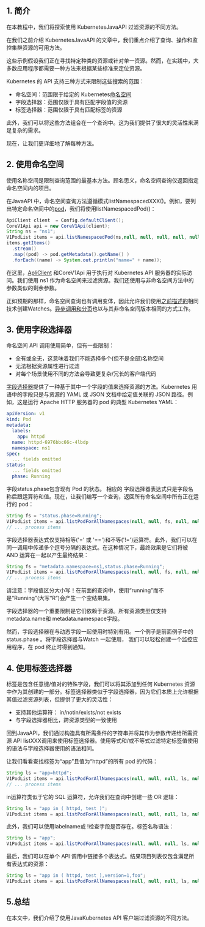 ## 1. 简介

在本教程中，我们将探索使用 KubernetesJavaAPI 过滤资源的不同方法。

在我们之前介绍 KubernetesJavaAPI 的文章中，我们重点介绍了查询、操作和监控集群资源的可用方法。

这些示例假设我们正在寻找特定种类的资源或针对单一资源。然而，在实践中，大多数应用程序都需要一种方法来根据某些标准来定位资源。

Kubernetes 的 API 支持三种方式来限制这些搜索的范围：

-   命名空间：范围限于给定的 Kubernetes[命名空间](https://kubernetes.io/docs/concepts/overview/working-with-objects/namespaces/)
-   字段选择器：范围仅限于具有匹配字段值的资源
-   标签选择器：范围仅限于具有匹配标签的资源

此外，我们可以将这些方法组合在一个查询中。这为我们提供了很大的灵活性来满足复杂的需求。

现在，让我们更详细地了解每种方法。

## 2. 使用命名空间

使用名称空间是限制查询范围的最基本方法。顾名思义，命名空间查询仅返回指定命名空间内的项目。

在JavaAPI 中，命名空间查询方法遵循模式listNamespacedXXX()。例如，要列出特定命名空间中的[pod](https://kubernetes.io/docs/concepts/workloads/pods/)，我们将使用listNamespacedPod()：

```java
ApiClient client  = Config.defaultClient();
CoreV1Api api = new CoreV1Api(client);
String ns = "ns1";
V1PodList items = api.listNamespacedPod(ns,null, null, null, null, null, null, null, null, 10, false);
items.getItems()
  .stream()
  .map((pod) -> pod.getMetadata().getName() )
  .forEach((name) -> System.out.println("name=" + name));

```

在这里，[ApliClient](https://www.baeldung.com/kubernetes-java-client#1-apiclient-initialization) 和CoreV1Api 用于执行对 Kubernetes API 服务器的实际访问。我们使用 ns1 作为命名空间来过滤资源。我们还使用与非命名空间方法中的参数类似的剩余参数。

正如预期的那样，命名空间查询也有调用变体，因此允许我们使用[之前描述的](https://www.baeldung.com/java-kubernetes-watch)相同技术创建Watches。[异步调用和分页](https://www.baeldung.com/java-kubernetes-paging-async)也以与其非命名空间版本相同的方式工作。

## 3. 使用字段选择器

命名空间 API 调用使用简单，但有一些限制：

-   全有或全无，这意味着我们不能选择多个(但不是全部)名称空间
-   无法根据资源属性进行过滤
-   对每个场景使用不同的方法会导致更复杂/冗长的客户端代码

[字段选择器](https://kubernetes.io/docs/concepts/overview/working-with-objects/field-selectors/)提供了一种基于其中一个字段的值来选择资源的方法。Kubernetes 用语中的字段只是与资源的 YAML 或 JSON 文档中给定值关联的 JSON 路径。例如，这是运行 Apache HTTP 服务器的 pod 的典型 Kubernetes YAML：

```yaml
apiVersion: v1
kind: Pod
metadata:
  labels:
    app: httpd
  name: httpd-6976bbc66c-4lbdp
  namespace: ns1
spec:
  ... fields omitted
status:
  ... fields omitted
  phase: Running

```

字段status.phase包含现有 Pod 的状态。 相应的 字段选择器表达式只是字段名称后跟运算符和值。现在，让我们编写一个查询，返回所有命名空间中所有正在运行的 pod：

```java
String fs = "status.phase=Running";        
V1PodList items = api.listPodForAllNamespaces(null, null, fs, null, null, null, null, null, 10, false);
// ... process items
```

字段选择器表达式仅支持相等('=' 或 '==')和不等('!=')运算符。此外，我们可以在同一调用中传递多个逗号分隔的表达式。在这种情况下，最终效果是它们将被 AND 运算在一起以产生最终结果：

```java
String fs = "metadata.namespace=ns1,status.phase=Running";        
V1PodList items = api.listPodForAllNamespaces(null, null, fs, null, null, null, null, null, 10, false);
// ... process items

```

请注意：字段值区分大小写！在前面的查询中，使用“running”而不是“Running”(大写“R”)会产生一个空结果集。

字段选择器的一个重要限制是它们依赖于资源。所有资源类型仅支持metadata.name和 metadata.namespace字段。

然而，字段选择器在与动态字段一起使用时特别有用。一个例子是前面例子中的status.phase 。将字段选择器与Watch 一起使用， 我们可以轻松创建一个监控应用程序，在 pod 终止时得到通知。

## 4. 使用标签选择器

标签是包含任意键/值对的特殊字段，我们可以将其添加到任何 Kubernetes 资源中作为其创建的一部分。标签选择器类似于字段选择器，因为它们本质上允许根据其值过滤资源列表，但提供了更大的灵活性：

-   支持其他运算符： in/notin/exists/not exists
-   与字段选择器相比，跨资源类型的一致使用

回到JavaAPI，我们通过构造具有所需条件的字符串并将其作为参数传递给所需资源 API listXXX调用来使用标签选择器。使用等式和/或不等式过滤特定标签值使用的语法与字段选择器使用的语法相同。

让我们看看查找标签为“app”且值为“httpd”的所有 pod 的代码：

```java
String ls = "app=httpd";        
V1PodList items = api.listPodForAllNamespaces(null, null, null, ls, null, null, null, null, 10, false);
// ... process items
```

in运算符类似于它的 SQL 运算符，允许我们在查询中创建一些 OR 逻辑：

```java
String ls = "app in ( httpd, test )";        
V1PodList items = api.listPodForAllNamespaces(null, null, null, ls, null, null, null, null, 10, false);
```

此外，我们可以使用labelname或 !检查字段是否存在。标签名称语法：

```java
String ls = "app";
V1PodList items = api.listPodForAllNamespaces(null, null, null, ls, null, null, null, null, 10, false);
```

最后，我们可以在单个 API 调用中链接多个表达式。结果项目列表仅包含满足所有表达式的资源：

```java
String ls = "app in ( httpd, test ),version=1,foo";
V1PodList items = api.listPodForAllNamespaces(null, null, null, ls, null, null, null, null, 10, false);
```

## 5.总结

在本文中，我们介绍了使用JavaKubernetes API 客户端过滤资源的不同方法。